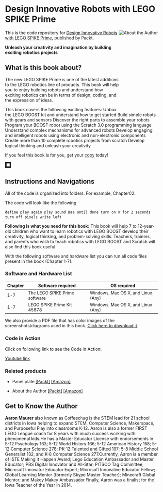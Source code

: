 # Design Innovative Robots with LEGO SPIKE Prime

<a href="https://www.packtpub.com/product/design-innovative-robots-with-lego-spike-prime/9781801811576?utm_source=github&utm_medium=repository&utm_campaign=9781801811576"><img src="https://static.packt-cdn.com/products/9781801811576/cover/smaller" alt="About the Author" height="256px" align="right"></a>

This is the code repository for [Design Innovative Robots with LEGO SPIKE Prime](https://www.packtpub.com/product/design-innovative-robots-with-lego-spike-prime/9781801811576?utm_source=github&utm_medium=repository&utm_campaign=9781801811576), published by Packt.

**Unleash your creativity and imagination by building exciting robotics projects**

## What is this book about?
The new LEGO SPIKE Prime is one of the latest additions to the LEGO robotics line of products. This book will help you to enjoy building robots and understand how exciting robotics can be in terms of design, coding, and the expression of ideas. 

This book covers the following exciting features:
Unbox the LEGO BOOST kit and understand how to get started
Build simple robots with gears and sensors
Discover the right parts to assemble your robots
Program your BOOST robot using the Scratch 3.0 programming language
Understand complex mechanisms for advanced robots
Develop engaging and intelligent robots using electronic and non-electronic components
Create more than 10 complete robotics projects from scratch
Develop logical thinking and unleash your creativity

If you feel this book is for you, get your [copy](https://www.amazon.com/dp/1801811571) today!

<a href="https://www.packtpub.com/?utm_source=github&utm_medium=banner&utm_campaign=GitHubBanner"><img src="https://raw.githubusercontent.com/PacktPublishing/GitHub/master/GitHub.png" 
alt="https://www.packtpub.com/" border="5" /></a>

## Instructions and Navigations
All of the code is organized into folders. For example, Chapter02.

The code will look like the following:
```
define play again play sound Baa until done turn on X for 2 seconds turn off pixels write left
```

**Following is what you need for this book:**
This book will help 7 to 12-year-old children who want to learn robotics with LEGO BOOST develop their creativity, logical thinking, and problem-solving skills. Teachers, trainers, and parents who wish to teach robotics with LEGO BOOST and Scratch will also find this book useful.

With the following software and hardware list you can run all code files present in the book (Chapter 1-7).
### Software and Hardware List
| Chapter | Software required | OS required |
| -------- | ------------------------------------ | ----------------------------------- |
| 1-7 | The LEGO SPIKE Prime software | Windows, Mac OS X, and Linux (Any) |
| 1-7 | LEGO SPIKE Prime Kit 45678 | Windows, Mac OS X, and Linux (Any) |

We also provide a PDF file that has color images of the screenshots/diagrams used in this book. [Click here to download it](https://static.packt-cdn.com/downloads/9781801811576_ColorImages.pdf).

### Code in Action
Click on following link to see the Code in Action:

[Youtube link](https://bit.ly/3r0qpSy)

### Related products
* Panel plate [[Packt]](https://www.packtpub.com/product/smart-robotics-with-lego-mindstorms-robot-inventor/9781800568402?utm_source=github&utm_medium=repository&utm_campaign=9781800568402) [[Amazon]](https://www.amazon.com/dp/1800568401)

* About the Author [[Packt]](https://www.packtpub.com/product/build-and-code-creative-robots-with-lego-boost/9781801075572?utm_source=github&utm_medium=repository&utm_campaign=9781801075572) [[Amazon]](https://www.amazon.com/dp/1801075573)

## Get to Know the Author
**Aaron Maurer**
also known as Coffeechug is the STEM lead for 21 school districts in Iowa helping to expand STEM, Computer Science, Makerspace, and Purposeful Play into classrooms K-12. Aaron is also a former FIRST LEGO League coach for 8 years with much success working with phenomenal kids.He has a Master Educator License with endorsements in 5-12 Psychology 163; 5-12 World History 166; 5-12 American History 158; 5-12 Computer Science 278; PK-12 Talented and Gifted 107; 5-8 Middle School Generalist 182; and K-8 Computer Science 277.Currently, Aaron is a member of ISTE Making It Happen Award; Lego Education Ambassador and Master Educator; PBS Digital Innovator and All-Star; PITSCO Tag Committee; Microsoft Innovator Educator Expert; Microsoft Innovative Educator Fellow; Global Learning Mentor (formerly Skype Master Teacher); Minecraft Global Mentor; and Makey Makey Ambassador.Finally, Aaron was a finalist for the Iowa Teacher of the Year in 2014.



